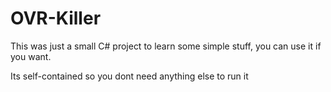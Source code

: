 # OVR-Killer
 This was just a small C# project to learn some simple stuff, you can use it if you want.

Its self-contained so you dont need anything else to run it
